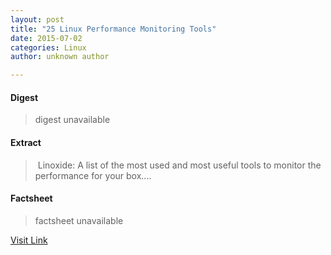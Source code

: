 ```yaml
---
layout: post
title: "25 Linux Performance Monitoring Tools"
date: 2015-07-02
categories: Linux
author: unknown author

---
```



#### Digest
>digest unavailable

#### Extract
>&nbsp;Linoxide: A list of the most used and most useful tools to monitor the performance for your box....

#### Factsheet
>factsheet unavailable

[Visit Link](http://www.linuxtoday.com/upload/amazing-25-linux-performance-monitoring-tools-141022030509.html)


